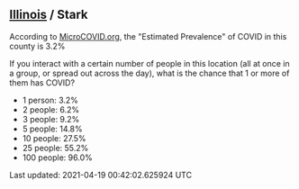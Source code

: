 
## [Illinois](/united-states/illinois) / Stark

According to [MicroCOVID.org](http://microcovid.org),
the "Estimated Prevalence" of COVID in this county is 3.2%

If you interact with a certain number of people in this location
(all at once in a group, or spread out across the day), what is the chance that
1 or more of them has COVID?

- 1 person: 3.2%
- 2 people: 6.2%
- 3 people: 9.2%
- 5 people: 14.8%
- 10 people: 27.5%
- 25 people: 55.2%
- 100 people: 96.0%

Last updated: 2021-04-19 00:42:02.625924 UTC
